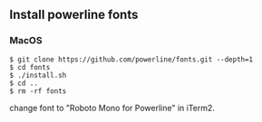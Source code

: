 ## Install powerline fonts

### MacOS

```
$ git clone https://github.com/powerline/fonts.git --depth=1
$ cd fonts
$ ./install.sh
$ cd ..
$ rm -rf fonts
```

change font to "Roboto Mono for Powerline" in iTerm2.
